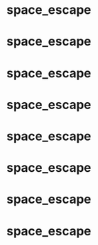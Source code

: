 # space_escape
# space_escape
# space_escape
# space_escape
# space_escape
# space_escape
# space_escape
# space_escape
